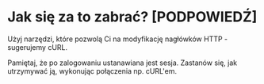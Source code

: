 # Jak się za to zabrać? [PODPOWIEDŹ]

Użyj narzędzi, które pozwolą Ci na modyfikację nagłówków HTTP - sugerujemy cURL.

Pamiętaj, że po zalogowaniu ustanawiana jest sesja. Zastanów się, jak utrzymywać ją, wykonując połączenia np. cURL'em.

